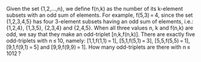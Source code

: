 
Given the set {1,2,...,n}, we define f(n,k) as the number of its k-element subsets with an odd sum of elements. For example, f(5,3)&#8201;=&#8201;4, since the set {1,2,3,4,5} has four 3-element subsets having an odd sum of elements, i.e.: {1,2,4}, {1,3,5}, {2,3,4} and {2,4,5}.
When all three values n, k and f(n,k) are odd, we say that they make 
an odd-triplet [n,k,f(n,k)].
There are exactly five odd-triplets with n&#8201;&#8804;&#8201;10, namely:
[1,1,f(1,1)&#8201;=&#8201;1], [5,1,f(5,1)&#8201;=&#8201;3], [5,5,f(5,5)&#8201;=&#8201;1], [9,1,f(9,1)&#8201;=&#8201;5] and [9,9,f(9,9)&#8201;=&#8201;1].
How many odd-triplets are there with n&#8201;&#8804;&#8201;1012&#8201;?
